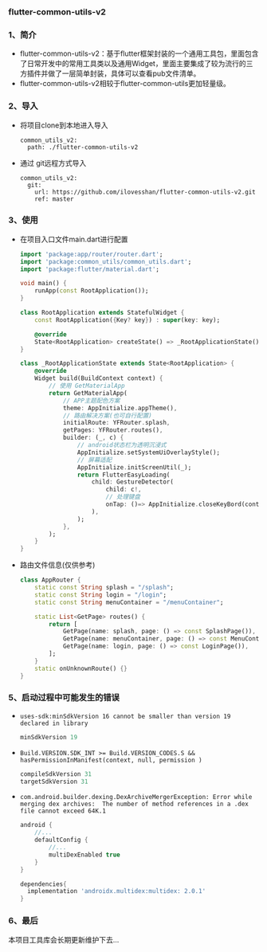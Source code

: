 ###  flutter-common-utils-v2

### 1、简介

+ flutter-common-utils-v2：基于flutter框架封装的一个通用工具包，里面包含了日常开发中的常用工具类以及通用Widget，里面主要集成了较为流行的三方插件并做了一层简单封装，具体可以查看pub文件清单。
+ flutter-common-utils-v2相较于flutter-common-utils更加轻量级。



### 2、导入

+ 将项目clone到本地进入导入

  ```
  common_utils_v2:
    path: ./flutter-common-utils-v2
  ```

  

+ 通过 git远程方式导入

  ```
  common_utils_v2:
    git:
      url: https://github.com/ilovesshan/flutter-common-utils-v2.git
      ref: master
  ```

  

### 3、使用

+ 在项目入口文件main.dart进行配置

  ```dart
  import 'package:app/router/router.dart';
  import 'package:common_utils/common_utils.dart';
  import 'package:flutter/material.dart';
  
  void main() {
      runApp(const RootApplication());
  }
  
  class RootApplication extends StatefulWidget {
      const RootApplication({Key? key}) : super(key: key);
  
      @override
      State<RootApplication> createState() => _RootApplicationState();
  }
  
  class _RootApplicationState extends State<RootApplication> {
      @override
      Widget build(BuildContext context) {
          // 使用 GetMaterialApp
          return GetMaterialApp(
              // APP主题配色方案
              theme: AppInitialize.appTheme(),
              // 路由解决方案(也可自行配置)
              initialRoute: YFRouter.splash,
              getPages: YFRouter.routes(),
              builder: (_, c) {
                  // android状态栏为透明沉浸式
                  AppInitialize.setSystemUiOverlayStyle();
                  // 屏幕适配
                  AppInitialize.initScreenUtil(_);
                  return FlutterEasyLoading(
                      child: GestureDetector(
                          child: c!,
                          // 处理键盘
                          onTap: ()=> AppInitialize.closeKeyBord(context)
                      ),
                  );
              },
          );
      }
  }
  
  ```

+ 路由文件信息(仅供参考)

  ```dart
  class AppRouter {
      static const String splash = "/splash";
      static const String login = "/login";
      static const String menuContainer = "/menuContainer";
  
      static List<GetPage> routes() {
          return [
              GetPage(name: splash, page: () => const SplashPage()),
              GetPage(name: menuContainer, page: () => const MenuContainer()),
              GetPage(name: login, page: () => const LoginPage()),
          ];
      }
      static onUnknownRoute() {}
  }
  ```

  



### 5、启动过程中可能发生的错误

+ `uses-sdk:minSdkVersion 16 cannot be smaller than version 19 declared in library`

  ```groovy
  minSdkVersion 19
  ```

  

+ `Build.VERSION.SDK_INT >= Build.VERSION_CODES.S && hasPermissionInManifest(context, null, permission ) `

  ```groovy
  compileSdkVersion 31
  targetSdkVersion 31
  ```

  

+ `com.android.builder.dexing.DexArchiveMergerException: Error while merging dex archives: 
  The number of method references in a .dex file cannot exceed 64K.1`

  ```groovy
  android {
      //...
      defaultConfig {
          //...
          multiDexEnabled true
      }
  }
  ```

  ```groovy
  dependencies{
  	implementation 'androidx.multidex:multidex: 2.0.1'
  }
  ```

  

  



### 6、最后

本项目工具库会长期更新维护下去...
